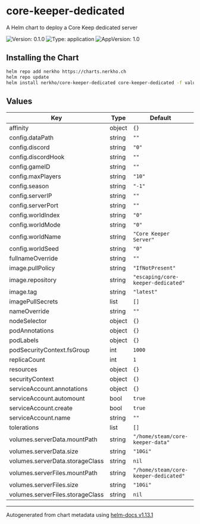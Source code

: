 # core-keeper-dedicated

A Helm chart to deploy a Core Keep dedicated server

![Version: 0.1.0](https://img.shields.io/badge/Version-0.1.0-informational?style=flat-square) ![Type: application](https://img.shields.io/badge/Type-application-informational?style=flat-square) ![AppVersion: 1.0](https://img.shields.io/badge/AppVersion-1.0-informational?style=flat-square)

## Installing the Chart

```bash
helm repo add nerkho https://charts.nerkho.ch
helm repo update
helm install nerkho/core-keeper-dedicated core-keeper-dedicated -f values.yaml
```

## Values

| Key | Type | Default | Description |
|-----|------|---------|-------------|
| affinity | object | `{}` |  |
| config.dataPath | string | `""` |  |
| config.discord | string | `"0"` |  |
| config.discordHook | string | `""` |  |
| config.gameID | string | `""` |  |
| config.maxPlayers | string | `"10"` |  |
| config.season | string | `"-1"` |  |
| config.serverIP | string | `""` |  |
| config.serverPort | string | `""` |  |
| config.worldIndex | string | `"0"` |  |
| config.worldMode | string | `"0"` |  |
| config.worldName | string | `"Core Keeper Server"` |  |
| config.worldSeed | string | `"0"` |  |
| fullnameOverride | string | `""` |  |
| image.pullPolicy | string | `"IfNotPresent"` |  |
| image.repository | string | `"escaping/core-keeper-dedicated"` |  |
| image.tag | string | `"latest"` |  |
| imagePullSecrets | list | `[]` |  |
| nameOverride | string | `""` |  |
| nodeSelector | object | `{}` |  |
| podAnnotations | object | `{}` |  |
| podLabels | object | `{}` |  |
| podSecurityContext.fsGroup | int | `1000` |  |
| replicaCount | int | `1` |  |
| resources | object | `{}` |  |
| securityContext | object | `{}` |  |
| serviceAccount.annotations | object | `{}` |  |
| serviceAccount.automount | bool | `true` |  |
| serviceAccount.create | bool | `true` |  |
| serviceAccount.name | string | `""` |  |
| tolerations | list | `[]` |  |
| volumes.serverData.mountPath | string | `"/home/steam/core-keeper-data"` |  |
| volumes.serverData.size | string | `"10Gi"` |  |
| volumes.serverData.storageClass | string | `nil` |  |
| volumes.serverFiles.mountPath | string | `"/home/steam/core-keeper-dedicated"` |  |
| volumes.serverFiles.size | string | `"10Gi"` |  |
| volumes.serverFiles.storageClass | string | `nil` |  |

----------------------------------------------
Autogenerated from chart metadata using [helm-docs v1.13.1](https://github.com/norwoodj/helm-docs/releases/v1.13.1)
